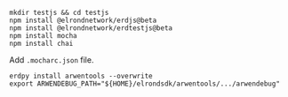 
```
mkdir testjs && cd testjs
npm install @elrondnetwork/erdjs@beta
npm install @elrondnetwork/erdtestjs@beta
npm install mocha
npm install chai
```

Add `.mocharc.json` file.

```
erdpy install arwentools --overwrite
export ARWENDEBUG_PATH="${HOME}/elrondsdk/arwentools/.../arwendebug"
```